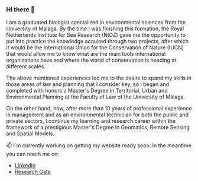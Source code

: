 ### Hi there 👋

I am a graduated biologist specialized in environmental sciences from the University of Malaga. By the time I was finishing this formation, the Royal Netherlands Institute for Sea Research (NIOZ) gave me the opportunity to put into practice the knowledge acquired through two projects, after which it would be the International Union for the Conservation of Nature (IUCN) that would allow me to know what are the main tools international organizations have and where the world of conservation is heading at different scales. 

The above mentioned experiences led me to the desire to xpand my skills in those areas of law and planning that I consider key, so I began and completed with honors a Master's Degree in Territorial, Urban and Environmental Planning at the Faculty of
Law of the University of Málaga. 

On the other hand, now, after more than 10 years of professional experience in management and as an environmental technician for both the public and private sectors, I continue my learning and research career within the framework of a prestigious Master's Degree in Geomatics, Remote Sensing and Spatial Models. 

📫 I`m currently working on getting my website ready soon. In the meantime you can reach me on:
- [LinkedIn](https://www.linkedin.com/in/jessica-bernal-borrego)
- [Research Gate](https://www.researchgate.net/profile/Jessica-Bernal-Borrego)

